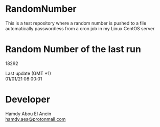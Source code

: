 # RandomNumber    
This is a test repository where a random number is pushed to a file automatically passwordless from a cron job in my Linux CentOS server    
# Random Number of the last run   
18292
      
Last update (GMT +1)    
01/01/21 08:00:01
# Developer    
Hamdy Abou El Anein   
hamdy.aea@protonmail.com
